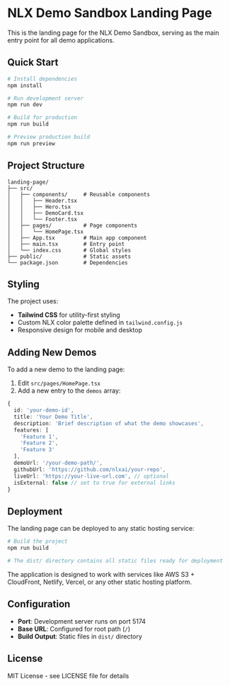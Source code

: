 # NLX Demo Sandbox Landing Page

This is the landing page for the NLX Demo Sandbox, serving as the main entry point for all demo applications.

## Quick Start

```bash
# Install dependencies
npm install

# Run development server
npm run dev

# Build for production
npm run build

# Preview production build
npm run preview
```

## Project Structure

```
landing-page/
├── src/
│   ├── components/     # Reusable components
│   │   ├── Header.tsx
│   │   ├── Hero.tsx
│   │   ├── DemoCard.tsx
│   │   └── Footer.tsx
│   ├── pages/          # Page components
│   │   └── HomePage.tsx
│   ├── App.tsx         # Main app component
│   ├── main.tsx        # Entry point
│   └── index.css       # Global styles
├── public/             # Static assets
└── package.json        # Dependencies
```

## Styling

The project uses:
- **Tailwind CSS** for utility-first styling
- Custom NLX color palette defined in `tailwind.config.js`
- Responsive design for mobile and desktop

## Adding New Demos

To add a new demo to the landing page:

1. Edit `src/pages/HomePage.tsx`
2. Add a new entry to the `demos` array:

```typescript
{
  id: 'your-demo-id',
  title: 'Your Demo Title',
  description: 'Brief description of what the demo showcases',
  features: [
    'Feature 1',
    'Feature 2',
    'Feature 3'
  ],
  demoUrl: '/your-demo-path/',
  githubUrl: 'https://github.com/nlxai/your-repo',
  liveUrl: 'https://your-live-url.com', // optional
  isExternal: false // set to true for external links
}
```

## Deployment

The landing page can be deployed to any static hosting service:

```bash
# Build the project
npm run build

# The dist/ directory contains all static files ready for deployment
```

The application is designed to work with services like AWS S3 + CloudFront, Netlify, Vercel, or any other static hosting platform.

## Configuration

- **Port**: Development server runs on port 5174
- **Base URL**: Configured for root path (`/`)
- **Build Output**: Static files in `dist/` directory

## License

MIT License - see LICENSE file for details

